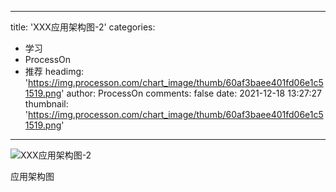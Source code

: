 
---
title: 'XXX应用架构图-2'
categories: 
 - 学习
 - ProcessOn
 - 推荐
headimg: 'https://img.processon.com/chart_image/thumb/60af3baee401fd06e1c51519.png'
author: ProcessOn
comments: false
date: 2021-12-18 13:27:27
thumbnail: 'https://img.processon.com/chart_image/thumb/60af3baee401fd06e1c51519.png'
---

<div>   
<img class="thumb" alt="XXX应用架构图-2" src="https://img.processon.com/chart_image/thumb/60af3baee401fd06e1c51519.png" referrerpolicy="no-referrer">
<p>应用架构图</p>  
</div>
            